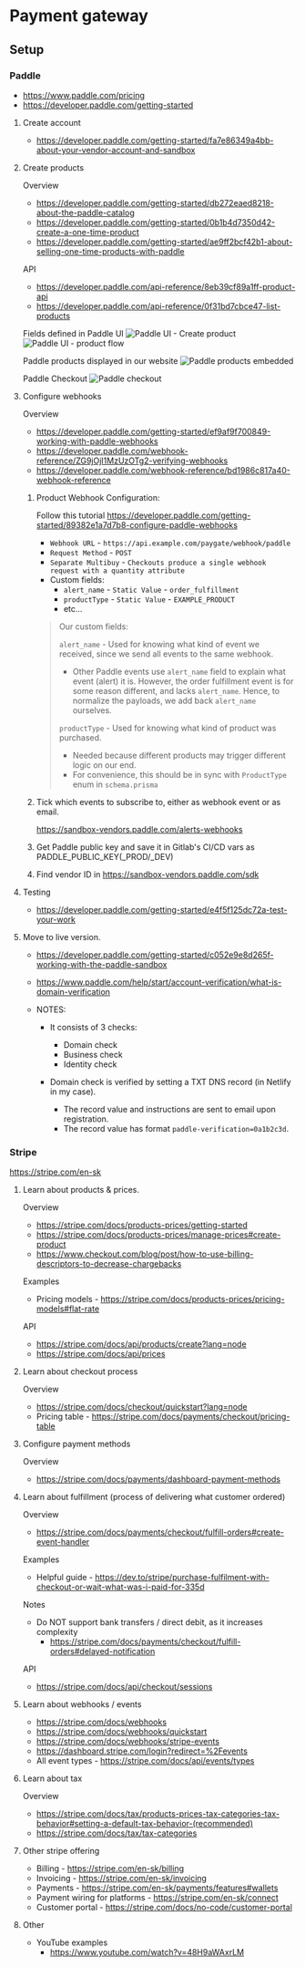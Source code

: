 # Payment gateway

## Setup

### Paddle

- <https://www.paddle.com/pricing>
- <https://developer.paddle.com/getting-started>

1. Create account

   - <https://developer.paddle.com/getting-started/fa7e86349a4bb-about-your-vendor-account-and-sandbox>

2. Create products

   Overview

   - <https://developer.paddle.com/getting-started/db272eaed8218-about-the-paddle-catalog>
   - <https://developer.paddle.com/getting-started/0b1b4d7350d42-create-a-one-time-product>
   - <https://developer.paddle.com/getting-started/ae9ff2bcf42b1-about-selling-one-time-products-with-paddle>

   API

   - <https://developer.paddle.com/api-reference/8eb39cf89a1ff-product-api>
   - <https://developer.paddle.com/api-reference/0f31bd7cbce47-list-products>

   Fields defined in Paddle UI
   ![Paddle UI - Create product](./payment-gateway-paddle-create-product.png)
   ![Paddle UI - product flow](./payment-gateway-paddle-product-flow.png)

   Paddle products displayed in our website
   ![Paddle products embedded](./payment-gateway-paddle-product.png)

   Paddle Checkout
   ![Paddle checkout](./payment-gateway-paddle-checkout.png)

3. Configure webhooks

   Overview

   - <https://developer.paddle.com/getting-started/ef9af9f700849-working-with-paddle-webhooks>
   - <https://developer.paddle.com/webhook-reference/ZG9jOjI1MzUzOTg2-verifying-webhooks>
   - <https://developer.paddle.com/webhook-reference/bd1986c817a40-webhook-reference>

   1. Product Webhook Configuration:

      Follow this tutorial <https://developer.paddle.com/getting-started/89382e1a7d7b8-configure-paddle-webhooks>

      - `Webhook URL` - `https://api.example.com/paygate/webhook/paddle`
      - `Request Method` - `POST`
      - `Separate Multibuy` - `Checkouts produce a single webhook request with a quantity attribute`
      - Custom fields:
        - `alert_name` - `Static Value` - `order_fulfillment`
        - `productType` - `Static Value` - `EXAMPLE_PRODUCT`
        - etc...

      > Our custom fields:
      >
      > `alert_name` - Used for knowing what kind of event we received, since we send all
      > events to the same webhook.
      >
      > - Other Paddle events use `alert_name` field to explain what event (alert) it is.
      >   However, the order fulfillment event is for some reason different, and lacks
      >   `alert_name`. Hence, to normalize the payloads, we add back `alert_name` ourselves.
      >
      > `productType` - Used for knowing what kind of product was purchased.
      >
      > - Needed because different products may trigger different logic on our end.
      > - For convenience, this should be in sync with `ProductType` enum in `schema.prisma`

   2. Tick which events to subscribe to, either as webhook event or as email.

      <https://sandbox-vendors.paddle.com/alerts-webhooks>

   3. Get Paddle public key and save it in Gitlab's CI/CD vars as PADDLE_PUBLIC_KEY(\_PROD/\_DEV)

   4. Find vendor ID in <https://sandbox-vendors.paddle.com/sdk>

4. Testing

   - <https://developer.paddle.com/getting-started/e4f5f125dc72a-test-your-work>

5. Move to live version.

   - <https://developer.paddle.com/getting-started/c052e9e8d265f-working-with-the-paddle-sandbox>
   - <https://www.paddle.com/help/start/account-verification/what-is-domain-verification>

   - NOTES:

     - It consists of 3 checks:

       - Domain check
       - Business check
       - Identity check

     - Domain check is verified by setting a TXT DNS record (in Netlify in my case).
       - The record value and instructions are sent to email upon registration.
       - The record value has format `paddle-verification=0a1b2c3d`.

### Stripe

<https://stripe.com/en-sk>

1. Learn about products & prices.

   Overview

   - <https://stripe.com/docs/products-prices/getting-started>
   - <https://stripe.com/docs/products-prices/manage-prices#create-product>
   - <https://www.checkout.com/blog/post/how-to-use-billing-descriptors-to-decrease-chargebacks>

   Examples

   - Pricing models - <https://stripe.com/docs/products-prices/pricing-models#flat-rate>

   API

   - <https://stripe.com/docs/api/products/create?lang=node>
   - <https://stripe.com/docs/api/prices>

2. Learn about checkout process

   Overview

   - <https://stripe.com/docs/checkout/quickstart?lang=node>
   - Pricing table - <https://stripe.com/docs/payments/checkout/pricing-table>

3. Configure payment methods

   Overview

   - <https://stripe.com/docs/payments/dashboard-payment-methods>

4. Learn about fulfillment (process of delivering what customer ordered)

   Overview

   - <https://stripe.com/docs/payments/checkout/fulfill-orders#create-event-handler>

   Examples

   - Helpful guide - <https://dev.to/stripe/purchase-fulfilment-with-checkout-or-wait-what-was-i-paid-for-335d>

   Notes

   - Do NOT support bank transfers / direct debit, as it increases complexity
     - <https://stripe.com/docs/payments/checkout/fulfill-orders#delayed-notification>

   API

   - <https://stripe.com/docs/api/checkout/sessions>

5. Learn about webhooks / events

   - <https://stripe.com/docs/webhooks>
   - <https://stripe.com/docs/webhooks/quickstart>
   - <https://stripe.com/docs/webhooks/stripe-events>
   - <https://dashboard.stripe.com/login?redirect=%2Fevents>
   - All event types - <https://stripe.com/docs/api/events/types>

6. Learn about tax

   Overview

   - <https://stripe.com/docs/tax/products-prices-tax-categories-tax-behavior#setting-a-default-tax-behavior-(recommended)>
   - <https://stripe.com/docs/tax/tax-categories>

7. Other stripe offering

   - Billing - <https://stripe.com/en-sk/billing>
   - Invoicing - <https://stripe.com/en-sk/invoicing>
   - Payments - <https://stripe.com/en-sk/payments/features#wallets>
   - Payment wiring for platforms - <https://stripe.com/en-sk/connect>
   - Customer portal - <https://stripe.com/docs/no-code/customer-portal>

8. Other

   - YouTube examples
     - <https://www.youtube.com/watch?v=48H9aWAxrLM>
